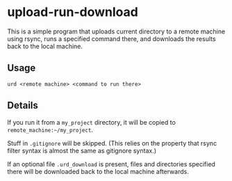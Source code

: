 # upload-run-download

This is a simple program that uploads current directory to a remote machine using rsync,
runs a specified command there, and downloads the results back to the local machine.

## Usage

```
urd <remote machine> <command to run there>
```

## Details

If you run it from a `my_project` directory, it will be copied to `remote_machine:~/my_project`.

Stuff in `.gitignore` will be skipped.
(This relies on the property that rsync filter syntax is almost the same as gitignore syntax.)

If an optional file `.urd_download` is present,
files and directories specified there will be downloaded back to the local machine afterwards.
